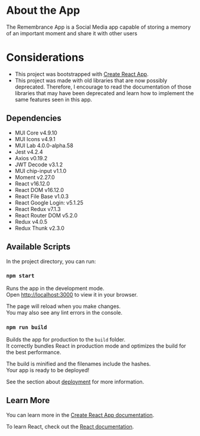# About the App

The Remembrance App is a Social Media app capable of storing a memory of an important moment and share it with other users

# Considerations
- This project was bootstrapped with [Create React App](https://github.com/facebook/create-react-app).
- This project was made with old libraries that are now possibly deprecated. Therefore, I encourage to read the documentation of those libraries that may have been deprecated and learn how to implement the same features seen in this app.

## Dependencies 
- MUI Core v4.9.10
- MUI Icons v4.9.1
- MUI Lab 4.0.0-alpha.58
- Jest v4.2.4
- Axios v0.19.2
- JWT Decode v3.1.2
- MUI chip-input v1.1.0
- Moment v2.27.0
- React v16.12.0
- React DOM v16.12.0
- React File Base v1.0.3
- React Google Login: v5.1.25
- React Redux v7.1.3
- React Router DOM v5.2.0
- Redux v4.0.5
- Redux Thunk v2.3.0


## Available Scripts

In the project directory, you can run:

### `npm start`

Runs the app in the development mode.\
Open [http://localhost:3000](http://localhost:3000) to view it in your browser.

The page will reload when you make changes.\
You may also see any lint errors in the console.

### `npm run build`

Builds the app for production to the `build` folder.\
It correctly bundles React in production mode and optimizes the build for the best performance.

The build is minified and the filenames include the hashes.\
Your app is ready to be deployed!

See the section about [deployment](https://facebook.github.io/create-react-app/docs/deployment) for more information.

## Learn More

You can learn more in the [Create React App documentation](https://facebook.github.io/create-react-app/docs/getting-started).

To learn React, check out the [React documentation](https://reactjs.org/).
